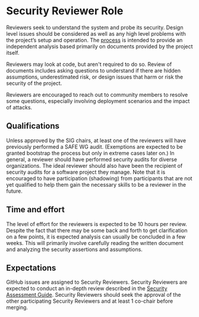 # Security Reviewer Role

Reviewers seek to understand the system and probe its security.
Design level issues should be considered as well as any high
level problems with the project’s setup and operation. The [process](./)
is intended to provide an independent analysis based primarily on documents
provided by the project itself.

Reviewers may look at code, but aren't required to do so. Review of
documents includes asking questions to understand if there are hidden
assumptions, underestimated risk, or design issues that harm or risk
the security of the project.

Reviewers are encouraged to reach out to community members to resolve
some questions, especially involving deployment scenarios and the impact
of attacks.

## Qualifications

Unless approved by the SIG chairs, at least one of the reviewers will
have previously performed a SAFE WG audit.  (Exemptions are expected to be
granted bootstrap the process but only in extreme cases later on.)  In
general, a reviewer should have performed security audits for diverse
organizations.  The ideal reviewer should also have been the recipient
of security audits for a software project they manage.  Note that it is
encouraged to have participation (shadowing) from participants that are not
yet qualified to help them gain the necessary skills to be a reviewer
in the future.

## Time and effort

The level of effort for the reviewers is expected to be 10 hours per review.
Despite the fact that there may be some back and forth to get clarification
on a few points, it is expected analysis can usually be concluded in a few
weeks.  This will primarily involve carefully reading the written
document and analyzing the security assertions and assumptions.

## Expectations

GitHub issues are assigned to Security Reviewers. Security Reviewers are
expected to conduct an in-depth review described in the [Security Assessment
Guide](./). Security Reviewers should seek the approval of the other
participating Security Reviewers and at least 1 co-chair before merging.

